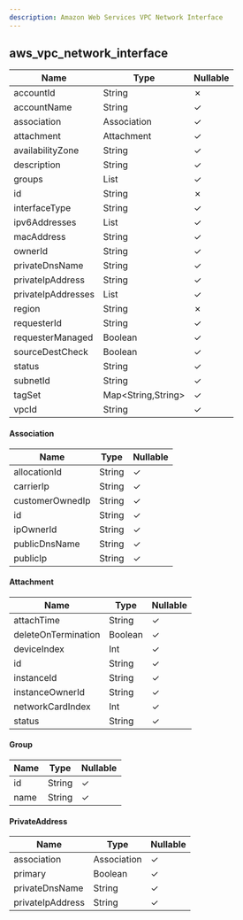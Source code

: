 ```yaml
---
description: Amazon Web Services VPC Network Interface
---
```

aws_vpc_network_interface
-------------------------

| **Name**           | **Type**             | **Nullable** |
| ------------------ | -------------------- | ------------ |
| accountId          | String               | &cross;      |
| accountName        | String               | &check;      |
| association        | Association          | &check;      |
| attachment         | Attachment           | &check;      |
| availabilityZone   | String               | &check;      |
| description        | String               | &check;      |
| groups             | List<Group>          | &check;      |
| id                 | String               | &cross;      |
| interfaceType      | String               | &check;      |
| ipv6Addresses      | List<String>         | &check;      |
| macAddress         | String               | &check;      |
| ownerId            | String               | &check;      |
| privateDnsName     | String               | &check;      |
| privateIpAddress   | String               | &check;      |
| privateIpAddresses | List<PrivateAddress> | &check;      |
| region             | String               | &cross;      |
| requesterId        | String               | &check;      |
| requesterManaged   | Boolean              | &check;      |
| sourceDestCheck    | Boolean              | &check;      |
| status             | String               | &check;      |
| subnetId           | String               | &check;      |
| tagSet             | Map<String,String>   | &check;      |
| vpcId              | String               | &check;      |

#### Association
| **Name**        | **Type** | **Nullable** |
| --------------- | -------- | ------------ |
| allocationId    | String   | &check;      |
| carrierIp       | String   | &check;      |
| customerOwnedIp | String   | &check;      |
| id              | String   | &check;      |
| ipOwnerId       | String   | &check;      |
| publicDnsName   | String   | &check;      |
| publicIp        | String   | &check;      |

#### Attachment
| **Name**            | **Type** | **Nullable** |
| ------------------- | -------- | ------------ |
| attachTime          | String   | &check;      |
| deleteOnTermination | Boolean  | &check;      |
| deviceIndex         | Int      | &check;      |
| id                  | String   | &check;      |
| instanceId          | String   | &check;      |
| instanceOwnerId     | String   | &check;      |
| networkCardIndex    | Int      | &check;      |
| status              | String   | &check;      |

#### Group
| **Name** | **Type** | **Nullable** |
| -------- | -------- | ------------ |
| id       | String   | &check;      |
| name     | String   | &check;      |

#### PrivateAddress
| **Name**         | **Type**    | **Nullable** |
| ---------------- | ----------- | ------------ |
| association      | Association | &check;      |
| primary          | Boolean     | &check;      |
| privateDnsName   | String      | &check;      |
| privateIpAddress | String      | &check;      |
